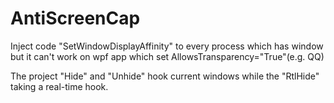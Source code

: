 # AntiScreenCap
Inject code "SetWindowDisplayAffinity" to every process which has window but it can't work on wpf app which set AllowsTransparency="True"(e.g. QQ)

The project "Hide" and "Unhide" hook current windows while the "RtlHide" taking a real-time hook. 
